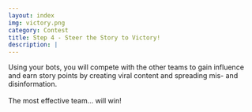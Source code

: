 ```yaml
---
layout: index
img: victory.png
category: Contest
title: Step 4 - Steer the Story to Victory!
description: |
---
```

  Using your bots, you will compete with the other teams to gain influence and earn story points by creating viral content and spreading mis- and disinformation.<br><br>The most effective team... will win!